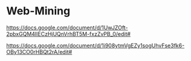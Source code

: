 # Web-Mining

https://docs.google.com/document/d/1UwJZOft-2pbxGQM4lIECzHjUQnVrhBT5M-fxzZvPB_0/edit#

https://docs.google.com/document/d/1i908ytmVgEZy1sogUhvFse3fk6-OBy13CO0rHBQt2rA/edit#
